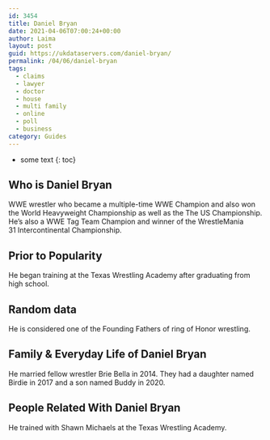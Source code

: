 ```yaml
---
id: 3454
title: Daniel Bryan
date: 2021-04-06T07:00:24+00:00
author: Laima
layout: post
guid: https://ukdataservers.com/daniel-bryan/
permalink: /04/06/daniel-bryan
tags:
  - claims
  - lawyer
  - doctor
  - house
  - multi family
  - online
  - poll
  - business
category: Guides
---
```


* some text
{: toc}


## Who is Daniel Bryan
                  
                  
                  
WWE wrestler who became a multiple-time WWE Champion and also won the World Heavyweight Championship as well as the The US Championship. He&#8217;s also a WWE Tag Team Champion and winner of the WrestleMania 31 Intercontinental Championship.
                  
              
            
              
            
                
                
                
## Prior to Popularity
                  
                  
                  
He began training at the Texas Wrestling Academy after graduating from high school.
                  
              
            
              
            
                
                
                
## Random data
                  
                  
                  
He is considered one of the Founding Fathers of ring of Honor wrestling.
                  
              
            
              
            
                
                
                
## Family & Everyday Life of Daniel Bryan
                  
                  
                  
He married fellow wrestler Brie Bella in 2014. They had a daughter named Birdie in 2017 and a son named Buddy in 2020. 
                  
              
            
              
            
                
                
                
## People Related With Daniel Bryan
                  
                  
                  
He trained with Shawn Michaels at the Texas Wrestling Academy.
                  
              
            
              
            
                
              
            
              
              
            
            
              
            
          
          
          